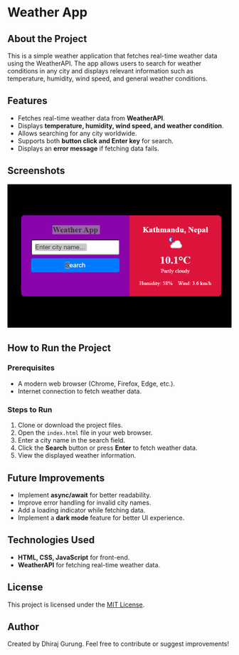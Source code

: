 # Weather App

## About the Project

This is a simple weather application that fetches real-time weather data using the WeatherAPI. The app allows users to search for weather conditions in any city and displays relevant information such as temperature, humidity, wind speed, and general weather conditions.

## Features

- Fetches real-time weather data from **WeatherAPI**.
- Displays **temperature, humidity, wind speed, and weather condition**.
- Allows searching for any city worldwide.
- Supports both **button click and Enter key** for search.
- Displays an **error message** if fetching data fails.

## Screenshots

![Weather App Screenshot](./assests/Capture.PNG)

## How to Run the Project

### Prerequisites

- A modern web browser (Chrome, Firefox, Edge, etc.).
- Internet connection to fetch weather data.

### Steps to Run

1. Clone or download the project files.
2. Open the `index.html` file in your web browser.
3. Enter a city name in the search field.
4. Click the **Search** button or press **Enter** to fetch weather data.
5. View the displayed weather information.

## Future Improvements

- Implement **async/await** for better readability.
- Improve error handling for invalid city names.
- Add a loading indicator while fetching data.
- Implement a **dark mode** feature for better UI experience.

## Technologies Used

- **HTML, CSS, JavaScript** for front-end.
- **WeatherAPI** for fetching real-time weather data.

## License

This project is licensed under the [MIT License](./LICENSE).

## Author

Created by Dhiraj Gurung. Feel free to contribute or suggest improvements!

